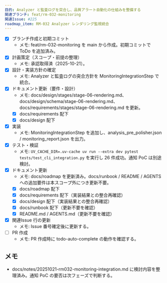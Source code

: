 ```yaml
---
目的: Analyzer と監査ログを突合し、品質アラート自動化の仕組みを整備する
関連ブランチ: feat/rm-032-monitoring
関連Issue: #225
roadmap_item: RM-032 Analyzer レンダリング監視統合
---
```


- [x] ブランチ作成と初期コミット
  - メモ: feat/rm-032-monitoring を main から作成。初期コミットで ToDo を追加済み。
- [x] 計画策定（スコープ・前提の整理）
  - メモ: 承認取得済（2025-10-21）。
- [x] 設計・実装方針の確定
  - メモ: Analyzer と監査ログの突合方針を MonitoringIntegrationStep で統合。
- [x] ドキュメント更新（要件・設計）
  - メモ: docs/design/stages/stage-06-rendering.md、docs/design/schema/stage-06-rendering.md、docs/requirements/stages/stage-06-rendering.md を更新。
  - [x] docs/requirements 配下
  - [x] docs/design 配下
- [x] 実装
  - メモ: MonitoringIntegrationStep を追加し、analysis_pre_polisher.json / monitoring_report.json を出力。
- [x] テスト・検証
  - メモ: `UV_CACHE_DIR=.uv-cache uv run --extra dev pytest tests/test_cli_integration.py` を実行し 26 件成功。通知 PoC は別途検討。
- [x] ドキュメント更新
  - メモ: docs/roadmap を更新済み。docs/runbook / README / AGENTS への追加要件は本スコープ外につき更新不要。
  - [x] docs/roadmap 配下
  - [x] docs/requirements 配下（実装結果との整合再確認）
  - [x] docs/design 配下（実装結果との整合再確認）
  - [x] docs/runbook 配下（更新不要を確認）
  - [x] README.md / AGENTS.md（更新不要を確認）
- [x] 関連Issue 行の更新
  - メモ: Issue 番号確定後に更新する。
- [ ] PR 作成
  - メモ: PR 作成時に todo-auto-complete の動作を確認する。

## メモ
- docs/notes/20251021-rm032-monitoring-integration.md に検討内容を整理済み。通知 PoC の要否は次フェーズで判断する。
